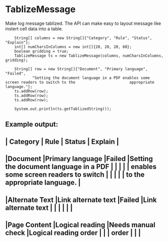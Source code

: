 TablizeMessage
==============

Make log message tablized. The API can make easy to layout message like instert cell data into a table.

		String[] columns = new String[]{"Category", "Rule", "Status", "Explain"};
		int[] numCharsInColumns = new int[]{20, 20, 20, 60};
		boolean gridding = true;
		TablizeMessage ts = new TablizeMessage(columns, numCharsInColumns, gridding);
		
		String[] row = new String[]{"Document", "Primary language", "Failed", 
				"Setting the document language in a PDF enables some screen readers to switch to the 						appropriate language."};
		ts.addRow(row);
		ts.addRow(row);
		ts.addRow(row);
		
		System.out.println(ts.getTablizedString());

Example output: 
--------------------------------------------------------------------------------------------------------
|      Category      |        Rule        |       Status       |                Explain                 |
--------------------------------------------------------------------------------------------------------
|Document            |Primary language    |Failed              |Setting the document language in a PDF  |
|                    |                    |                    | enables some screen readers to switch  |
|                    |                    |                    | to the appropriate language.           |
--------------------------------------------------------------------------------------------------------
|Alternate Text      |Link alternate text |Failed              |Link alternate text                     |
|                    |                    |                    |                                        |
--------------------------------------------------------------------------------------------------------
|Page Content        |Logical reading     |Needs manual check  |Logical reading order                   |
|                    | order              |                    |                                        |
--------------------------------------------------------------------------------------------------------




